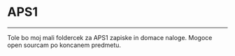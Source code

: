 # APS1 
---
Tole bo moj mali foldercek za APS1 zapiske in domace naloge. Mogoce open sourcam po koncanem predmetu.

